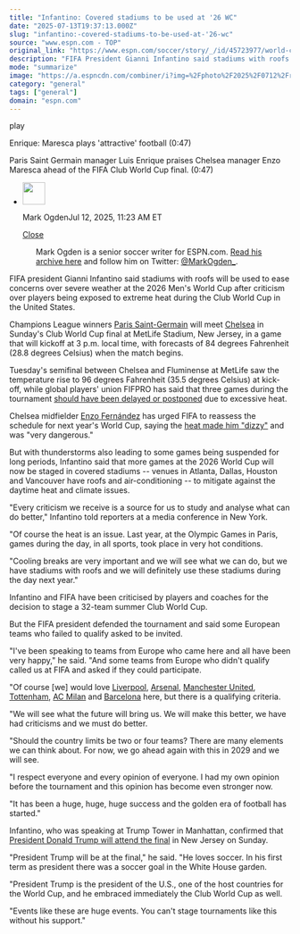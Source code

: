 ```yaml
---
title: "Infantino: Covered stadiums to be used at '26 WC"
date: "2025-07-13T19:37:13.000Z"
slug: "infantino:-covered-stadiums-to-be-used-at-'26-wc"
source: "www.espn.com - TOP"
original_link: "https://www.espn.com/soccer/story/_/id/45723977/world-cup-2026-use-stadiums-roofs-heat-issues-fifa-chief"
description: "FIFA President Gianni Infantino said stadiums with roofs will be used to ease concerns over severe weather at the 2026 Men's World Cup."
mode: "summarize"
image: "https://a.espncdn.com/combiner/i?img=%2Fphoto%2F2025%2F0712%2Fr1518092_1296x729_16%2D9.jpg"
category: "general"
tags: ["general"]
domain: "espn.com"
---
```

<div id="readability-page-1" class="page"><div data-video="watch,640,360,45723351" data-cerebro-id="68725bf8ac2b6424ea63e8e9" data-title="Enrique: Maresca plays 'attractive' football" data-source="espn"><div><picture><source srcset="https://a.espncdn.com/combiner/i?img=%2Fmedia%2Fmotion%2F2025%2F0712%2Fdm_250712_COM_SOC_Analysis_Enrique3A_Maresca_playE28099s_E28098attractiveE28099_Football__GLOBAL_2025%2D07%2D12%2Fdm_250712_COM_SOC_Analysis_Enrique3A_Maresca_playE28099s_E28098attractiveE28099_Football__GLOBAL_2025%2D07%2D12.jpg&amp;w=943&amp;h=530&amp;cquality=80&amp;format=jpg" media="(min-width: 376px)"><source srcset="https://a.espncdn.com/combiner/i?img=%2Fmedia%2Fmotion%2F2025%2F0712%2Fdm_250712_COM_SOC_Analysis_Enrique3A_Maresca_playE28099s_E28098attractiveE28099_Football__GLOBAL_2025%2D07%2D12%2Fdm_250712_COM_SOC_Analysis_Enrique3A_Maresca_playE28099s_E28098attractiveE28099_Football__GLOBAL_2025%2D07%2D12.jpg&amp;w=375&amp;cquality=80, https://a.espncdn.com/combiner/i?img=%2Fmedia%2Fmotion%2F2025%2F0712%2Fdm_250712_COM_SOC_Analysis_Enrique3A_Maresca_playE28099s_E28098attractiveE28099_Football__GLOBAL_2025%2D07%2D12%2Fdm_250712_COM_SOC_Analysis_Enrique3A_Maresca_playE28099s_E28098attractiveE28099_Football__GLOBAL_2025%2D07%2D12.jpg&amp;w=750&amp;cquality=40&amp;format=jpg 2x" media="(max-width: 375px)"></picture><p><span data-id="45723351">play</span></p></div><figcaption><div><p><span>Enrique: Maresca plays 'attractive' football (0:47)</span></p><p>Paris Saint Germain manager Luis Enrique praises Chelsea manager Enzo Maresca ahead of the FIFA Club World Cup final. (0:47)</p></div></figcaption></div><div><div><ul><li><p><img src="https://a.espncdn.com/combiner/i?img=/i/columnists/full/ogden_mark.png&amp;h=80&amp;w=80&amp;scale=crop" alt="" width="40" height="40"></p><p>Mark Ogden<span>Jul 12, 2025, 11:23 AM ET</span></p><div><p><a href="#">Close</a></p><ul>Mark Ogden is a senior soccer writer for ESPN.com. <a href="https://www.espn.com/search/_/type/articles/q/mark%20ogden" target="_blank" rel="noopener">Read his archive here</a> and follow him on Twitter: <a href="https://twitter.com/MarkOgden_" target="_blank" rel="noopener">@MarkOgden_</a>.</ul></div></li></ul></div><p>FIFA president Gianni Infantino said stadiums with roofs will be used to ease concerns over severe weather at the 2026 Men's World Cup after criticism over players being exposed to extreme heat during the Club World Cup in the United States.</p><p>Champions League winners <a data-clubhouse-guid="79843c9e-0fe0-63b4-b591-9affc0dbd517" href="https://www.espn.com/soccer/team?id=160">Paris Saint-Germain</a> will meet <a data-clubhouse-guid="c43a00b9-2826-72b3-77a0-62730abc936e" href="https://www.espn.com/soccer/team?id=363">Chelsea</a> in Sunday's Club World Cup final at MetLife Stadium, New Jersey, in a game that will kickoff at 3 p.m. local time, with forecasts of 84 degrees Fahrenheit (28.8 degrees Celsius) when the match begins.</p><p>Tuesday's semifinal between Chelsea and Fluminense at MetLife saw the temperature rise to 96 degrees Fahrenheit (35.5 degrees Celsius) at kick-off, while global players' union FIFPRO has said that three games during the tournament <a href="https://www.espn.com/football/story/_/id/45619017/fifpro-us-summer-temps-concern-2026-world-cup" target="_blank">should have been delayed or postponed</a> due to excessive heat.</p><p>Chelsea midfielder <a data-player-guid="b6765ac7-63b2-227c-12e8-f6342bf9405c" href="http://espn.com/soccer/player/_/id/285450/enzo-fernandez">Enzo Fernández</a> has urged FIFA to reassess the schedule for next year's World Cup, saying the <a href="https://www.espn.com/football/story/_/id/45717548/chelsea-captain-enzo-us-heat-play-world-cup-night-games" target="_blank">heat made him "dizzy"</a> and was "very dangerous."</p><p>But with thunderstorms also leading to some games being suspended for long periods, Infantino said that more games at the 2026 World Cup will now be staged in covered stadiums -- venues in Atlanta, Dallas, Houston and Vancouver have roofs and air-conditioning -- to mitigate against the daytime heat and climate issues.</p><p>"Every criticism we receive is a source for us to study and analyse what can do better," Infantino told reporters at a media conference in New York.</p><p>"Of course the heat is an issue. Last year, at the Olympic Games in Paris, games during the day, in all sports, took place in very hot conditions.</p><p>"Cooling breaks are very important and we will see what we can do, but we have stadiums with roofs and we will definitely use these stadiums during the day next year."</p><p>Infantino and FIFA have been criticised by players and coaches for the decision to stage a 32-team summer Club World Cup.</p><p>But the FIFA president defended the tournament and said some European teams who failed to qualify asked to be invited.</p><p>"I've been speaking to teams from Europe who came here and all have been very happy," he said. "And some teams from Europe who didn't qualify called us at FIFA and asked if they could participate.</p><p>"Of course [we] would love <a data-clubhouse-guid="a47fbcec-c948-cf4c-9e41-3dfa37588c9c" href="https://www.espn.com/soccer/team?id=364">Liverpool</a>, <a data-clubhouse-guid="feb44e87-58fa-9597-2691-b3c32768ebe4" href="https://www.espn.com/soccer/team?id=359">Arsenal</a>, <a data-clubhouse-guid="6ebc2fd0-35d3-733b-5666-b75035a3bce9" href="https://www.espn.com/soccer/team?id=360">Manchester United</a>, <a href="https://www.espn.co.uk/football/club/_/id/367/tottenham-hotspur" target="_blank">Tottenham</a>, <a data-clubhouse-guid="7ca4fb35-d78e-49f0-67fe-7fa95588e28d" href="https://www.espn.com/soccer/team?id=103">AC Milan</a> and <a data-clubhouse-guid="58f7c4a9-c991-4ed4-fe5c-1f833cba75b8" href="https://www.espn.com/soccer/team?id=83">Barcelona</a> here, but there is a qualifying criteria.</p><p>"We will see what the future will bring us. We will make this better, we have had criticisms and we must do better.</p><p>"Should the country limits be two or four teams? There are many elements we can think about. For now, we go ahead again with this in 2029 and we will see.</p><p>"I respect everyone and every opinion of everyone. I had my own opinion before the tournament and this opinion has become even stronger now.</p><p>"It has been a huge, huge, huge success and the golden era of football has started."</p><p>Infantino, who was speaking at Trump Tower in Manhattan, confirmed that <a href="https://www.espn.com/soccer/story/_/id/45696463/trump-attend-club-world-cup-final-metlife-stadium" target="_blank">President Donald Trump will attend the final</a> in New Jersey on Sunday.</p><p>"President Trump will be at the final," he said. "He loves soccer. In his first term as president there was a soccer goal in the White House garden.</p><p>"President Trump is the president of the U.S., one of the host countries for the World Cup, and he embraced immediately the Club World Cup as well.</p><p>"Events like these are huge events. You can't stage tournaments like this without his support."</p>
</div></div>